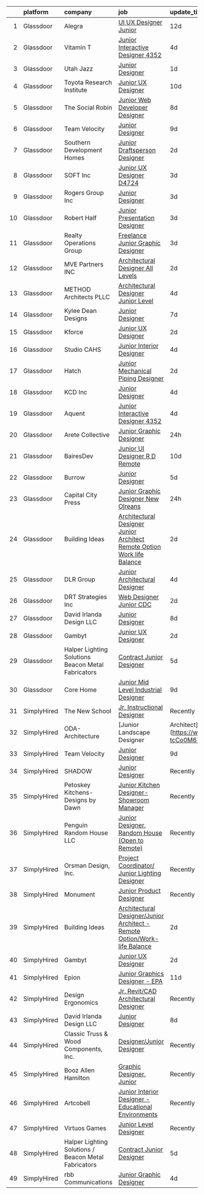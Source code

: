 

|    | platform    | company                                              | job                                                                                                                                                                                                                                                                                                                                                                                                                                                                                                                                                                                                                                                                                                                                                                                                                                                                                                                                                                      | update_time   | location               |
|---:|:------------|:-----------------------------------------------------|:-------------------------------------------------------------------------------------------------------------------------------------------------------------------------------------------------------------------------------------------------------------------------------------------------------------------------------------------------------------------------------------------------------------------------------------------------------------------------------------------------------------------------------------------------------------------------------------------------------------------------------------------------------------------------------------------------------------------------------------------------------------------------------------------------------------------------------------------------------------------------------------------------------------------------------------------------------------------------|:--------------|:-----------------------|
|  1 | Glassdoor   | Alegra                                               | [UI UX Designer Junior](https://www.glassdoor.com/partner/jobListing.htm?pos=122&ao=1136043&s=58&guid=0000018397877d528f1d7b8ca81b77ff&src=GD_JOB_AD&t=SR&vt=w&ea=1&cs=1_6e3eb188&cb=1664694583245&jobListingId=1008149723873&jrtk=3-0-1geboevjljopt801-1geboevk6gaj6800-78528d52a11542e8-)                                                                                                                                                                                                                                                                                                                                                                                                                                                                                                                                                                                                                                                                              | 12d           | Remote                 |
|  2 | Glassdoor   | Vitamin T                                            | [Junior Interactive Designer  4352 ](https://www.glassdoor.com/partner/jobListing.htm?pos=109&ao=1110586&s=58&guid=0000018397877d528f1d7b8ca81b77ff&src=GD_JOB_AD&t=SR&vt=w&cs=1_2404d863&cb=1664694583243&jobListingId=1008165450943&cpc=155EB9D5185558AF&jrtk=3-0-1geboevjljopt801-1geboevk6gaj6800-45dbbc2ffe009176--6NYlbfkN0DMrcEu7yrtATojKJA7cEzGQ3FdRGWLh0CZQInL4ECGI6k5tN82kdM0cJmh4vC7GgggQDvIJaME93-siCc8CewYdoUSr6PBPqrEG1KDMMpBVW3MGgeniwtBM2cZMBedkwMam2HPc019PgExOQnT7OpD9fpgr0syFxiBw5Z7WHLau0LJS5syRKMHeMtHZ88EYA8yOGR8MkTZWQG1rAgKmPY_5vAQD1cFACBP43XSSM5FXxZEVVU5BAj0tJBaD_B6SXUoVBnaxZ3hhJ5eKHtslXo_b1lPS9i4VOY4HxnhiyXkO6UusQ5b6Y061bYDTsXHmPVM5lghDz3udZZPTHpBgeFVESSh2fhaS9pJZIepIHxNAOKtZg4vl2h8HB6mZFqhDANL6Mu48sae6W6gEQ75KE2U-f3rbbcKp7FBIlyfOOUPni-24dOraMIoTIQI9LpouwS5ceR5wcOOvA72ebgauLV-piAbp1TrM6KaSSLMNv86Uo8VMwzMMp4j)                                                                                                                 | 4d            | Santa Monica, CA       |
|  3 | Glassdoor   | Utah Jazz                                            | [Junior Designer](https://www.glassdoor.com/partner/jobListing.htm?pos=128&ao=1136043&s=58&guid=0000018397877d528f1d7b8ca81b77ff&src=GD_JOB_AD&t=SR&vt=w&cs=1_bcf2ec18&cb=1664694583246&jobListingId=1008174859367&jrtk=3-0-1geboevjljopt801-1geboevk6gaj6800-e9707c9f0800f81b-)                                                                                                                                                                                                                                                                                                                                                                                                                                                                                                                                                                                                                                                                                         | 1d            | Salt Lake City, UT     |
|  4 | Glassdoor   | Toyota Research Institute                            | [Junior UX Designer](https://www.glassdoor.com/partner/jobListing.htm?pos=112&ao=1110586&s=58&guid=0000018397877d528f1d7b8ca81b77ff&src=GD_JOB_AD&t=SR&vt=w&ea=1&cs=1_087a3da1&cb=1664694583244&jobListingId=1008154395626&cpc=8795CF9063CD573D&jrtk=3-0-1geboevjljopt801-1geboevk6gaj6800-f67843274f24dfd7--6NYlbfkN0DSgjPPcnEdvoK3uuxfISLALE6pB1FR7YSHOr_tSg5_QGIhoz_2VqUepdcKLBLI_zT8gjyfR1r67aOTbgheK19SQpXGle3g4VY2c30lMRAY4mIgBgEwCLhgJWsabSw76xIdLQzQTrpVtAGGFxggeZHQv2ARMYsVTb7oNmNoJVFJjyIc4Ag7TCw6d8Ui0cIsCeKyE7s4OQkqTajNHmrLsfAlEZCbKKIgUmoFpoyYbnwLAzQTKH4Xy737RZoW40eBCR89JXvdgGYDZ8ziBNAFScRZFPJxlCD9GTf2vCE0Owe0-IDfGYJwtQIKyCTMArKYgHwQH2tMhV4upMcV8q0bpOvkiKuKg_giA-sZCAdOYj7Bk8b-oiaZpmYRCkSMMeKfS3gnSWsmyjyoR1q7iHfysH7eTTeoHL0LVlUPAuJskIXIR5VdRsdkL6DeF5E6DAEMJ6NPpm_oneKHDhydWOJPTGVi8DZRbKLO65kZW90gDnePFx1EsxrZM1ymj4HAUa3IMbECNK7pdXhRgaUIy2_zfbipVJOw-mFWPq8X-UxnLvhatcyavalc2fUJOkiJIMXPV0ifemdpdPOwFQ%3D%3D)                                | 10d           | Los Altos, CA          |
|  5 | Glassdoor   | The Social Robin                                     | [Junior Web Developer Designer](https://www.glassdoor.com/partner/jobListing.htm?pos=108&ao=1110586&s=58&guid=0000018397877d528f1d7b8ca81b77ff&src=GD_JOB_AD&t=SR&vt=w&ea=1&cs=1_f6116bfd&cb=1664694583243&jobListingId=1008158385207&cpc=FD1C1DA32C38CFA7&jrtk=3-0-1geboevjljopt801-1geboevk6gaj6800-a4700ca198d49a1e--6NYlbfkN0BVEiCwtio_zq3mOGmhG3aHdQny94tlzy-k67z9IkphDraalBvzlH_uzJy8THcCVP2waJSd3yiwSETxdtK4p7WGdYe6iEdQIgLTJgRkgtmaAG-Ira_mL4q6O-3H-ODYq0f377Ah1rO660J0oLi7zvjCMqIM9s-nWo1gLlJP3or2dewY9edJ01451bpvce_yHEdcJREAe6xWgX12uG_WCy7jp3HhKCwMXbcAy6KXi912qfrvShK0N6VSfCm3ISNXDI9iNJ5VqbWwZHaeQNFl-M62KJeiYnx16P4DonTy7uLaTt9wdlVYFAP6U-SXkmllYsBOAZKiEEr2JUteNb3c-gise3j4xusAC0kawYV8MfJ8_fs7-LUyvqvVLMIh6qeVNZB1cmqIsimE6KO8GB1TFzH_ySK9deAH8veT_BEX4e70pYNLmlziBVTFgJh--qgNr1rgkIgXRnkFG4WnCzLUdhzXo8u-tEca5zY-tsb0QK_RZdymMFxnQeAcwcQsnhKDOecy4l1mhOmumm8oyJQJJCpD)                                                                                 | 8d            | Dallas, TX             |
|  6 | Glassdoor   | Team Velocity                                        | [Junior Designer](https://www.glassdoor.com/partner/jobListing.htm?pos=121&ao=1136043&s=58&guid=0000018397877d528f1d7b8ca81b77ff&src=GD_JOB_AD&t=SR&vt=w&ea=1&cs=1_d55d60fc&cb=1664694583245&jobListingId=1008156664488&jrtk=3-0-1geboevjljopt801-1geboevk6gaj6800-158a96fec4a60011-)                                                                                                                                                                                                                                                                                                                                                                                                                                                                                                                                                                                                                                                                                    | 9d            | Remote                 |
|  7 | Glassdoor   | Southern Development Homes                           | [Junior Draftsperson Designer](https://www.glassdoor.com/partner/jobListing.htm?pos=118&ao=1136043&s=58&guid=0000018397877d528f1d7b8ca81b77ff&src=GD_JOB_AD&t=SR&vt=w&ea=1&cs=1_dd513d9c&cb=1664694583244&jobListingId=1008171027254&jrtk=3-0-1geboevjljopt801-1geboevk6gaj6800-e982a287aa41a65c-)                                                                                                                                                                                                                                                                                                                                                                                                                                                                                                                                                                                                                                                                       | 2d            | Charlottesville, VA    |
|  8 | Glassdoor   | SOFT Inc                                             | [Junior UX Designer   D4724](https://www.glassdoor.com/partner/jobListing.htm?pos=120&ao=1136043&s=58&guid=0000018397877d528f1d7b8ca81b77ff&src=GD_JOB_AD&t=SR&vt=w&ea=1&cs=1_932b3056&cb=1664694583250&jobListingId=1008168032948&jrtk=3-0-1geboevjljopt801-1geboevk6gaj6800-abeb21ce7308843c-)                                                                                                                                                                                                                                                                                                                                                                                                                                                                                                                                                                                                                                                                         | 3d            | Remote                 |
|  9 | Glassdoor   | Rogers Group  Inc                                    | [Junior Designer](https://www.glassdoor.com/partner/jobListing.htm?pos=124&ao=1136043&s=58&guid=0000018397877d528f1d7b8ca81b77ff&src=GD_JOB_AD&t=SR&vt=w&ea=1&cs=1_6c6c921a&cb=1664694583245&jobListingId=1008168563068&jrtk=3-0-1geboevjljopt801-1geboevk6gaj6800-ea3392c493088342-)                                                                                                                                                                                                                                                                                                                                                                                                                                                                                                                                                                                                                                                                                    | 3d            | Palm Beach Gardens, FL |
| 10 | Glassdoor   | Robert Half                                          | [Junior Presentation Designer](https://www.glassdoor.com/partner/jobListing.htm?pos=111&ao=1110586&s=58&guid=0000018397877d528f1d7b8ca81b77ff&src=GD_JOB_AD&t=SR&vt=w&ea=1&cs=1_67b911fb&cb=1664694583244&jobListingId=1008168671503&cpc=A65DF3A704A48F9B&jrtk=3-0-1geboevjljopt801-1geboevk6gaj6800-308f7e99a017dc66--6NYlbfkN0CpzDdaQkua3np5pkmj49lKioZwmwxQ-yx5plwbYmV_M2CLBDBrPEXoXkIUtnH_BUdKyXGOHUWfS1z6m1mTCDB3uxdQ3oT2-7Ys5I4Y_KQKIia8w3cxVHPT0-8ClwXXzwrimBqfYgDC0CoI8e3TlEsCjb_DP6ORMZS4bFxUkvDVhYzQmjyROInEKDsB_ifXhKz4NDMLyONGh92LuzUjxy3Zlognh-8rCj6-bYw240AGQ84VHMPwJfZknD0CU1BmECEXbNvr5RGqqGC65Papg2BnaRVLM4qy2F1CiSLYyu_8YZvHdvgEYFSx96txLGtnsRFwQ3Jtpd8jUP3RY3KUdwAPuGqcWvNB0SZ7nHYXwTCLEpDbCek4TAIGdHpuqD96aGr0IikR20apoLK5en83Q_-dp014znDUGBhYUrr0E3LmQ71JX4kzrKGlo2LCU4smNfzQdNzCGBROA9Qy37H9wGdQ_abU7hBat96hCf3HobwiDCodjGr_YdPbeA1u6ak9mnMFRHqHcT7RCLrlm_VJU3hpHvm9zyoU8c1N2C74mt5-lqjPrK9WFNbiXRdMUqKm69PGKlzIMjiyTw%3D%3D)                      | 3d            | Chicago, IL            |
| 11 | Glassdoor   | Realty Operations Group                              | [Freelance Junior Graphic Designer](https://www.glassdoor.com/partner/jobListing.htm?pos=126&ao=1136043&s=58&guid=0000018397877d528f1d7b8ca81b77ff&src=GD_JOB_AD&t=SR&vt=w&ea=1&cs=1_0a94c7c3&cb=1664694583245&jobListingId=1008168187709&jrtk=3-0-1geboevjljopt801-1geboevk6gaj6800-49a1ea0689eba6bf-)                                                                                                                                                                                                                                                                                                                                                                                                                                                                                                                                                                                                                                                                  | 3d            | New York, NY           |
| 12 | Glassdoor   | MVE   Partners  INC                                  | [Architectural Designer  All Levels ](https://www.glassdoor.com/partner/jobListing.htm?pos=125&ao=1136043&s=58&guid=0000018397877d528f1d7b8ca81b77ff&src=GD_JOB_AD&t=SR&vt=w&ea=1&cs=1_b8089ca1&cb=1664694583245&jobListingId=1008171558143&jrtk=3-0-1geboevjljopt801-1geboevk6gaj6800-e44112ed3588249b-)                                                                                                                                                                                                                                                                                                                                                                                                                                                                                                                                                                                                                                                                | 2d            | San Francisco, CA      |
| 13 | Glassdoor   | METHOD Architects  PLLC                              | [Architectural Designer   Junior Level](https://www.glassdoor.com/partner/jobListing.htm?pos=107&ao=1110586&s=58&guid=0000018397877d528f1d7b8ca81b77ff&src=GD_JOB_AD&t=SR&vt=w&ea=1&cs=1_0c8ca5ee&cb=1664694583243&jobListingId=1008165302403&cpc=DE56C24FF6DEC286&jrtk=3-0-1geboevjljopt801-1geboevk6gaj6800-f9dce6c78ba47d22--6NYlbfkN0CO3DEfAY9A68AIVwcxeRGvQUfeLcLgbZIyCfLEHxv2SRUguGQXX01tUzENjghuhaQHQuA7KkMCqbvHtt6pqHIQQT6og5MPzlZ_kzal7oTMeoRhvxRx0zTISGet1tqd_zCozlq_F1wPdSktW57OBvqQPerhuNmfKO-sVgu6iaFQ-nnb0RbS8hEShM3_Stgp9dXyDOHxE3LQ-hJcgx6dAji8S9XPia-xO4OQX4iv6oo4CYx-MCWGHD7ccnBd78R92yow_XIICbgQ5YB_TPq8uX7AK7uVLwcBUUzHGjFuyFG5MFuYjhrnJJIiZEcPPTXYuXBD3plNX6zdvqXSrSNS-f6XGOPXYgGn0_xmX5Y-Y4oFFCvQttWnYfP8EWsL0rQk4H1rIXTKUsubuHefpaWRV9x0h8-HIgrJpTFnEY05Jk0HdeQ1k0PBitcgEkNy5_ZCPl5_UHT1dFzT7fp9Q6IiCVgCZYZdHtjbrFLQ6zhLhCMrbz5nGEJtOO_WHCSOe-LEoZ5A7xEpc54i4xU_6jzJXLOl1Uv3Os6Yfwg%3D)                                                           | 4d            | New York, NY           |
| 14 | Glassdoor   | Kylee Dean Designs                                   | [Junior Designer](https://www.glassdoor.com/partner/jobListing.htm?pos=101&ao=1110586&s=58&guid=0000018397877d528f1d7b8ca81b77ff&src=GD_JOB_AD&t=SR&vt=w&ea=1&cs=1_7ecb348e&cb=1664694583242&jobListingId=1008159854486&cpc=2150CD7E66658E49&jrtk=3-0-1geboevjljopt801-1geboevk6gaj6800-fcfa0780f01d2a55--6NYlbfkN0Cp_WSJKd_Pz82imZmURPbhd3kYBsiZi4lpMLOH6vOlLB-LEcol-KST92eX56XseSu7_XRBgLNnsukvZSvayF_ibuyQRI24QrLIgeW_X0TIP-1c6XBOjUXYISGabDf_znZ3LIGyqdBdxLV8g6yeWLqNY_BrjwfwWYrcmDQFmiH78O87KxhNaJwXdVsXSk6s9__P8jmhXUwGwdAk95hJMnOsmIJEcDZ7gtcwxf0pM27lysNqZsszZ7-2N-PJOvf0hqFgcD3NNeF0cKGjt7Zk77eN7xg7k0A5ZSHlidCOjTSChpJfjYgYGJrhwWLKlScmub6sTNhPPoR9TK-cJ1xUNrwezZL9yTFEOC11anvck4hB_rRxXJ4kmmFMMM7mQM3wBrV1HQMuv-wGStSfvM4VM3PjkkRcCkPf7-43WxT9mg2V2vTcuvfDqVxfGi1hgwNI1a491fsMzp7acrWpq7HEdxXW_ov1JzqmRm3RsYR-Bo3EWedbWZJcINsC4AjuW2CADtw%3D)                                                                                                                 | 7d            | Las Vegas, NV          |
| 15 | Glassdoor   | Kforce                                               | [Junior UX Designer](https://www.glassdoor.com/partner/jobListing.htm?pos=113&ao=1110586&s=58&guid=0000018397877d528f1d7b8ca81b77ff&src=GD_JOB_AD&t=SR&vt=w&cs=1_f2f72261&cb=1664694583244&jobListingId=1008171475806&cpc=F41FEAB56D215062&jrtk=3-0-1geboevjljopt801-1geboevk6gaj6800-4a452bcb5cd9e192--6NYlbfkN0C5IatSLh_Ak1q39eQQoPIxD737RW9NeiYGvIRXkrLjEBkC4LI6KweFWWPiS1PvvlwxA2m4CamoTgepIAcWS80dPYAlTDVotPDnTeOmZ3__NdUJMpsQ3s7hqh9LKGbit0-us6r01nDV-_8hIfKReOSUzPHKs3LRX9K02WsIylTwfIR_8vCScmy-Q0oonZGLrQy-WnQmgM6CoPtdYL3FkTob2PXJxJAl8SsWgMzVX25t5r4mNVqn-rC2TsD05OXsYJbCRnmYBohEsfXVbN1YDqlqtaiq39Fwa9HGgdCz4_UNZ_2goAUwKcQ4k3kPRlZo-8T2dEG6EUdEUb0kEYbiJLgeRBbTAZEykGve_t9_SPLhqGf9KrWyDNUmhWy6I_MvCsjVywSPAD3mQtXRWznmd8YQIu3r_yT6CmGq_FU0Zn9Wy74nKG-x_LxZW-IeKwvCO-zOhxfz2LHTF59RJCOwvMYC8t3eRjPZmkY6S4cNlOBgS6Fb93Tsl6Hhoe6L6fSAtYuUsoPUFnh41Gv1a8U8yTPhGUN0aDn4i3TNs8_rAmjLNYweVdBQatkt30fmd4765G49IXYq26W4Vgm1IBHtggsf9Fc6dRykVru4PApmbTKX4HhOBBkvEjLL) | 2d            | Wellesley Hills, MA    |
| 16 | Glassdoor   | Studio CAHS                                          | [Junior Interior Designer](https://www.glassdoor.com/partner/jobListing.htm?pos=104&ao=1110586&s=58&guid=0000018397877d528f1d7b8ca81b77ff&src=GD_JOB_AD&t=SR&vt=w&ea=1&cs=1_ae560273&cb=1664694583243&jobListingId=1008165933467&cpc=21001CD36CB5FE0E&jrtk=3-0-1geboevjljopt801-1geboevk6gaj6800-a01a5fd29f97d5c4--6NYlbfkN0DI5hppOxWOBgc174CRcwCmRLsHO3FD312RuL3u3fOfFBm2g3QpF4lgnho_ExlUiGkhkr70htCxpGbDgmcJR9_63K7l6s2u-FTfni3c7wjkBfzyRznSnZAaU-Ca0kRfKpIFXjn1Crtz2B2Yu-4kctoevK_Au9y-5ZC5vwDwulv-simWz9TDG3D9WfyyjwlKQSJ-dnpKRCwtTrdI8bO3pVWlLYadry1B49xz0i-BX61CI_t6sSKqzNtMffWs2EzbLDRDZk4eeKpf-14kkF8hsIUWaAlxQVUZOlUyChPCcrHfDuPQwK5usTuE1aZpyZmZo2U69QgwgH3V20KnZv8bEMZYCs_QxRYfVZkYpSbXHtfnaU1d4CS4-c0YNbJoIDMTSxqdq-dv38uPmNnja2am5o61j7vrnoN8SF472dlVVzD4AndxPvNVpi2mEsvaz5lxgGVtoG0n3aurlVvALNtnhWHiN7QGDe9LuwKJ8LmFri2tUfoAyVa4ueudfHWPwa7v2qrWB5jAsTc7LarmYfv-6xs8)                                                                                      | 4d            | New York, NY           |
| 17 | Glassdoor   | Hatch                                                | [Junior Mechanical Piping Designer](https://www.glassdoor.com/partner/jobListing.htm?pos=127&ao=1136043&s=58&guid=0000018397877d528f1d7b8ca81b77ff&src=GD_JOB_AD&t=SR&vt=w&cs=1_c0fee695&cb=1664694583245&jobListingId=1008171137802&jrtk=3-0-1geboevjljopt801-1geboevk6gaj6800-ba3b91ef67be917a-)                                                                                                                                                                                                                                                                                                                                                                                                                                                                                                                                                                                                                                                                       | 2d            | Tampa, FL              |
| 18 | Glassdoor   | KCD  Inc                                             | [Junior Designer](https://www.glassdoor.com/partner/jobListing.htm?pos=130&ao=1136043&s=58&guid=0000018397877d528f1d7b8ca81b77ff&src=GD_JOB_AD&t=SR&vt=w&ea=1&cs=1_2047b425&cb=1664694583246&jobListingId=1008166297498&jrtk=3-0-1geboevjljopt801-1geboevk6gaj6800-a6248765106b541b-)                                                                                                                                                                                                                                                                                                                                                                                                                                                                                                                                                                                                                                                                                    | 4d            | New York, NY           |
| 19 | Glassdoor   | Aquent                                               | [Junior Interactive Designer  4352 ](https://www.glassdoor.com/partner/jobListing.htm?pos=110&ao=1110586&s=58&guid=0000018397877d528f1d7b8ca81b77ff&src=GD_JOB_AD&t=SR&vt=w&cs=1_df16c044&cb=1664694583243&jobListingId=1008165513680&cpc=3BA4CE39D5B5DEF5&jrtk=3-0-1geboevjljopt801-1geboevk6gaj6800-bf130ab23b83691d--6NYlbfkN0DMrcEu7yrtATojKJA7cEzGQ3FdRGWLh0CZQInL4ECGI9gD0Wolx9R2v-Aex0-GK04wuCgzflPBRkRQfW92hu5bdB7I5i80oD0xKC7ZbT0oWx1mhDK9tT_G3lq83ALv5_npUo_hMljb4KaRsw9wJdbbIoRv6v9BEzOoHSMB09PFnNfea6DcfXxX2OqpPJFL7UfaGrTSuBhzs3Ro8P8MpJZKBAgr9WLvXn-JYsbhLvRmJ1FL-iWWF3SgWHmptymYiZymD6OcxVlhoPPCir9WwGCpgQG6DChF1UBreA4ZS2yqYlI-Cx-wrZ2nrFcVsliZep70pMEzkyKudIdY7mHhfvjm5naC0WxjqMCu5bwYg6eOsSUjU5CZ_p4EO3rCXMDxKlzek6Cnm4HiFrBs-HirXqqynvDhfMSi5_ll5avo-gHOBIJOytgcNAH6HrvcAvX-0FGidVL_4ThqqQ%3D%3D)                                                                                                                                                     | 4d            | Santa Monica, CA       |
| 20 | Glassdoor   | Arete Collective                                     | [Junior Graphic Designer](https://www.glassdoor.com/partner/jobListing.htm?pos=114&ao=1110586&s=58&guid=0000018397877d528f1d7b8ca81b77ff&src=GD_JOB_AD&t=SR&vt=w&ea=1&cs=1_ed49a0b9&cb=1664694583244&jobListingId=1008176328610&cpc=4F748F1840550ABC&jrtk=3-0-1geboevjljopt801-1geboevk6gaj6800-1d683fc211fe35c1--6NYlbfkN0D0ff9e8Lfwlpl5zGbQmpn59AL71QmFd7VKOAnfyjZzp5sdngV8WPgYe0dov1m7Y2m2AuwvvC01Z3_5VLc2fjUvBfk6Qfp2EFOe2sTnddFBrulGkaXJ2sB_8uLIbuHLX02wShv0HeV5HZVZ9ChTSuVpRcnDgyZA32y75-UVKNst1oA3s-SNfmNw5CpwjGB57BjpJvm9-ff5bCQuYS024jmTfGjKGny9X2ijYTxpyI60GB3KV7rUe_Zw4u4C5Xq09OCY1ynGxeB1uWIjOiPnwl8TtNVlKDmjYCFpcYht9E5z_AmjU6KG_k2UTiuxWdA9dLjX0FkwTToRncbTxlhkzeWYDPIkynYTnEV_cLO5dr8E1M8vheXghpbSodcp8tbzF8WHg9cjPd3nh5tAGLAcvMUJHZBC0ayOonkksq_J-JRubVIpRwoHJcBmMGnAH_FpWT4y4ANnoRm2DL7OtKkBGBpTkhLpdByZWL6VyTTVWHGRXJHwm1vZVZin)                                                                                                                       | 24h           | Holladay, UT           |
| 21 | Glassdoor   | BairesDev                                            | [Junior UI Designer   R D   Remote](https://www.glassdoor.com/partner/jobListing.htm?pos=103&ao=1110586&s=58&guid=0000018397877d528f1d7b8ca81b77ff&src=GD_JOB_AD&t=SR&vt=w&cs=1_6d9136fd&cb=1664694583242&jobListingId=1008153488457&cpc=8795CF9063CD573D&jrtk=3-0-1geboevjljopt801-1geboevk6gaj6800-22334d203f101bca--6NYlbfkN0BfEGkshao4EhrCCf7LYqKO8VNtf9vkQrewuI3DmTR_-G3zJxSBeo1ORWaJUaUR2cJI3o73wb8YKaLcgKq9WK8IYI59m15eV8vcglsZZ7ypdJc15E26d6NhZag-UM6mUgzEdNHISO5vO8yL995Y577DP1X9IU0A_Gw2Cg4aVT9LV61mW2_3zq-4fPjEZcpTMqNxuI79R-fwr4f-ZlbQ5ffbgwLK3WKIQc1_z8B4Dr08387Mwq0wbYEXSoztqPx9y5sTiLl-pfQiW2DgQkNRVNgR9sAq7jj8RE18HkC8QtHU5lqAK2hxHOgzx7XMKyATuGmEjIR1PespRbbL-1T6s9nKAWy-JkK2M5eqj2nYwwgggKAytqxbqwXM3MgEE5FU2sfugjcA_ugjDDAbAp432ThLqaa3_Abm_jZ-PqPLX8sTJu-xBd8xJ32tghYTxwcegPums5yAIZ4OXn3V0-vfTAflYSNvDgw40sqS2E-_RM5qU8ynxng0Zc1JAedzimx2ibgAiTYO-DLDNpG4CGUNAonuWuU9DyhlT1IHUvAGFXFHQB7XghYzWgrgdk0quzjjAalu1TW2tyHe6nhrriowuXZL)                  | 10d           | Colon, PA              |
| 22 | Glassdoor   | Burrow                                               | [Junior Designer](https://www.glassdoor.com/partner/jobListing.htm?pos=129&ao=1136043&s=58&guid=0000018397877d528f1d7b8ca81b77ff&src=GD_JOB_AD&t=SR&vt=w&ea=1&cs=1_0f448f90&cb=1664694583246&jobListingId=1008164050617&jrtk=3-0-1geboevjljopt801-1geboevk6gaj6800-e94fe3456da14d6c-)                                                                                                                                                                                                                                                                                                                                                                                                                                                                                                                                                                                                                                                                                    | 5d            | New York, NY           |
| 23 | Glassdoor   | Capital City Press                                   | [Junior Graphic Designer   New Olreans](https://www.glassdoor.com/partner/jobListing.htm?pos=115&ao=1110586&s=58&guid=0000018397877d528f1d7b8ca81b77ff&src=GD_JOB_AD&t=SR&vt=w&ea=1&cs=1_5ee0fd7d&cb=1664694583244&jobListingId=1008176871788&cpc=3DB599BF2F4828F0&jrtk=3-0-1geboevjljopt801-1geboevk6gaj6800-dd9d39c428eba3e6--6NYlbfkN0D0ff9e8Lfwlpl5zGbQmpn59AL71QmFd7VKOAnfyjZzp5sdngV8WPgYe0dov1m7Y2k_sTq9X8TA1AkiXzcPVC0R23pQLDKK-FgNkCqqsrao7nBdBpoJs2NKNS5bdA3U4NUW1q-gmtPga0Qt9wz85mkE7U1cOvCvGVMI1egrrcHC54jvYJjz0Df2Vzg-0IlfTuLzHFGyoUUaEtVxL9wlXYum845QmoBSCctwetia19jq35yK5b9y-_92k0W91TsYWqp1VbCKKwGmWwjxVh_rpgXMBlH-Uacu25W4Tn8K7y7np7fVoDcPk0heokCBZiEf1z2fP1PMGzQsvZa35b9wpSa8HBJigDMsxAyVfuKdJarV_3qRytcZFk5YlVaSe9a-Fagh5m2Y7vdFDRBySkZWCEufYs-6f5ZcxQTa1zjBZshVU1Mf7bFyhXhkKlSiDUa67RirpP3CdZWTBTeSiwAgjYAU6gPXFkDv_uywATVAJ5J-FyfBviT5vt5_)                                                                                                         | 24h           | New Orleans, LA        |
| 24 | Glassdoor   | Building Ideas                                       | [Architectural Designer Junior Architect   Remote Option Work life Balance](https://www.glassdoor.com/partner/jobListing.htm?pos=106&ao=1110586&s=58&guid=0000018397877d528f1d7b8ca81b77ff&src=GD_JOB_AD&t=SR&vt=w&ea=1&cs=1_3f2c72d4&cb=1664694583243&jobListingId=1008171437008&cpc=39A4E8CE329AB187&jrtk=3-0-1geboevjljopt801-1geboevk6gaj6800-219b57044d28879b--6NYlbfkN0BoeN8o2TtYIymYcGb3iHz_h7Kekt3ZVqOBcUvSGCcqparWjHNWVZZeWm_o72GM03fkO-FISpGjvi4pdg0b0qwW4F72u2hYhog7KeZh5pias19Rn4o8jGfQIOtxJheQWe-xaLrRfQU2ZbBuQctM44gLQG6MR5PCtcJMpquPKL3utDUq2MH-VfxrdwcE7Lro0mC6S2Bz7WBRX7emVOQZBZlB8Zer-E0VNmjHigUfxv2AqYuAey82818aabPnuUilb0QzPpF-H5xHlniON2ZGWioUwPEKC8Plk3HgGjzQSCteyaG6njKKniXXIlhm3-hawM1avdhumSgB8_hLAwakd1O4dx39_3sc5-4OXeTz2KruYnhfo_REgliKVUGP05MvNtcns9hpRuXHvQ7ZKj6vsLyV8K3qdR6K6pEnKbmXcd5NVQlfxYu-8tJCt0_98SpG2ad-AmqaMwQtH_R89g0xkW-1wJCV0GzgYiyYrzuKw2s3fww6Ks_-YEEAQ-yvjC-2n0E%3D)                                                       | 2d            | Nashville, TN          |
| 25 | Glassdoor   | DLR Group                                            | [Junior Architectural Designer](https://www.glassdoor.com/partner/jobListing.htm?pos=119&ao=1136043&s=58&guid=0000018397877d528f1d7b8ca81b77ff&src=GD_JOB_AD&t=SR&vt=w&ea=1&cs=1_cc336a50&cb=1664694583244&jobListingId=1008165437512&jrtk=3-0-1geboevjljopt801-1geboevk6gaj6800-474ba64d5812d75f-)                                                                                                                                                                                                                                                                                                                                                                                                                                                                                                                                                                                                                                                                      | 4d            | New York, NY           |
| 26 | Glassdoor   | DRT Strategies  Inc                                  | [Web Designer   Junior  CDC ](https://www.glassdoor.com/partner/jobListing.htm?pos=123&ao=1136043&s=58&guid=0000018397877d528f1d7b8ca81b77ff&src=GD_JOB_AD&t=SR&vt=w&ea=1&cs=1_88cc3fde&cb=1664694583245&jobListingId=1008172109669&jrtk=3-0-1geboevjljopt801-1geboevk6gaj6800-5ee42a531f4cdbb5-)                                                                                                                                                                                                                                                                                                                                                                                                                                                                                                                                                                                                                                                                        | 2d            | Remote                 |
| 27 | Glassdoor   | David Irlanda Design LLC                             | [Junior Designer](https://www.glassdoor.com/partner/jobListing.htm?pos=116&ao=1136043&s=58&guid=0000018397877d528f1d7b8ca81b77ff&src=GD_JOB_AD&t=SR&vt=w&ea=1&cs=1_fbaf3661&cb=1664694583244&jobListingId=1008158917300&jrtk=3-0-1geboevjljopt801-1geboevk6gaj6800-ebe0bb29279e129c-)                                                                                                                                                                                                                                                                                                                                                                                                                                                                                                                                                                                                                                                                                    | 8d            | Remote                 |
| 28 | Glassdoor   | Gambyt                                               | [Junior UX Designer](https://www.glassdoor.com/partner/jobListing.htm?pos=117&ao=1136043&s=58&guid=0000018397877d528f1d7b8ca81b77ff&src=GD_JOB_AD&t=SR&vt=w&ea=1&cs=1_75c10a53&cb=1664694583244&jobListingId=1008170290257&jrtk=3-0-1geboevjljopt801-1geboevk6gaj6800-56ffb5caf77c5941-)                                                                                                                                                                                                                                                                                                                                                                                                                                                                                                                                                                                                                                                                                 | 2d            | Ann Arbor, MI          |
| 29 | Glassdoor   | Halper Lighting Solutions   Beacon Metal Fabricators | [Contract Junior Designer](https://www.glassdoor.com/partner/jobListing.htm?pos=102&ao=1110586&s=58&guid=0000018397877d528f1d7b8ca81b77ff&src=GD_JOB_AD&t=SR&vt=w&ea=1&cs=1_9e5e03a6&cb=1664694583242&jobListingId=1008163113787&cpc=93AA082196C185B9&jrtk=3-0-1geboevjljopt801-1geboevk6gaj6800-17fe77e7cb0a102f--6NYlbfkN0Bo_CM2a8GgFIiw_-9fb5ug3xmG_MFCzpxBl7ntROtVZUFbZz-LXqZjiY8kVmZrnKocnOP3dT_CcygVabhrmubIBjO5GZ0AIipsP_re7_KqwuBPHbGcW2zxYS_Ju6323hRVVew0pKA3kJB9Rg5_nSF6ePl9HAA3YXLKlKymIDAQotbcjA-euK9dqTWg54yh7ECyWCQzuRkzO74khHbPXXfxSYoxDKIg1EAB6XUv0KZz2X9iEuEczBq_5r2Yj0ARU2qn2UaPgqOmfFxvex6aEW8HlBywSkiWIH_VOlRz6p9-YHpMggEDwgltfS0e5Umi6N5z9qyMt5AIHKWn7UAAJyCVHYkPufOmesYeZxnYNXEWKfIjTjPHPLv1VX9Ei9yH1CXn9IArh4_i2MCCiyNLhUajcbRlYni-v5B16c-MG4SjCqw6zbwgTpWQu32CJ8ZH90dpiBkZRgl58uORgwLgaTn-qg6W7QuBpBVcdzBEBTLn1SJ7FqzsjOHZvYNtIdp4il3ShrkrmMOzAcwUp2LFTxUj)                                                                                      | 5d            | Cleveland, OH          |
| 30 | Glassdoor   | Core Home                                            | [Junior   Mid Level Industrial Designer](https://www.glassdoor.com/partner/jobListing.htm?pos=105&ao=1110586&s=58&guid=0000018397877d528f1d7b8ca81b77ff&src=GD_JOB_AD&t=SR&vt=w&ea=1&cs=1_ed452106&cb=1664694583243&jobListingId=1008156590778&cpc=C63BD00756FD6F58&jrtk=3-0-1geboevjljopt801-1geboevk6gaj6800-626ca36a7bdbee6d--6NYlbfkN0Bv3BuL00Aja834RgiiAmOpNJI9Ln7tSjVxl8MWezLy2sN4lrFKydtuizsZoCWwV-S61gF-1oUn-Sd3L1bXUnEZjAAehKd39JoA2NQorIcg3pjaG_zRYwsT_E7Z1Yei4bTmJpNx8OWpsNunDDt1K2xp2EHWLTOmpgv4VcUkZEJNQ-H1R7y6E5bwISB65b7405rgXKtj4uKNkNbSGpR4-3yx1tEexsiMLN_QinQat_sNfk7SFwyDHyj6XV79moTUAMulw0OS-ILAhlf1k7RbMqPuxMDkO2DghLM0kJGwLwCBeRBeEwarLoI4CGflW75baS-uA9FxUfWak45PGuvZxQlQWORYD8753eqaShLq2BIqlsSw0DG4JgH_soR7Ow2BiVfr5yujlLO2tGSMxjC1MujwxFIpyyjif7vVrx_FxzmdsHFZ7DXf5xd8NxNJ0iIGoP87Qa1PBYzQwJXY6-YjtSqhk7btqvtbElD99NRKGHGegF92TWPs6NRtu-h-0d3w6pW6mpIKIFFNwQfL7OQth4bCyTkJ9A2JWCc%3D)                                                          | 9d            | New York, NY           |
| 31 | SimplyHired | The New School                                       | [Jr. Instructional Designer](https://www.simplyhired.com/job/nb_9hXsOjR7gDQjD9zH_gHGiOWc3nCqGXTNsyYe-TGNDFOrmTc_OLw?q=junior+designer)                                                                                                                                                                                                                                                                                                                                                                                                                                                                                                                                                                                                                                                                                                                                                                                                                                   | Recently      | Remote                 |
| 32 | SimplyHired | ODA-Architecture                                     | [Junior Landscape Designer | Architect](https://www.simplyhired.com/job/aSBGM9YL85IxQqIRWGfRHh5WAjr01Ik-tcCo0M67lKJ8LvfbB_yWNg?q=junior+designer)                                                                                                                                                                                                                                                                                                                                                                                                                                                                                                                                                                                                                                                                                                                                                                                                                        | Recently      | New York, NY           |
| 33 | SimplyHired | Team Velocity                                        | [Junior Designer](https://www.simplyhired.com/job/sEBKX6T3LWHxGCzkGvfEOfbV34cLFky3FMq-zwVEgitp-90KjPNDJA?q=junior+designer)                                                                                                                                                                                                                                                                                                                                                                                                                                                                                                                                                                                                                                                                                                                                                                                                                                              | 9d            | Remote                 |
| 34 | SimplyHired | SHADOW                                               | [Junior Designer](https://www.simplyhired.com/job/agjV5-y7l0QccSCnq658GZwD0W9D72p0vH3jw7aFomUueqQec7xVvQ?q=junior+designer)                                                                                                                                                                                                                                                                                                                                                                                                                                                                                                                                                                                                                                                                                                                                                                                                                                              | Recently      | New York, NY           |
| 35 | SimplyHired | Petoskey Kitchens- Designs by Dawn                   | [Junior Kitchen Designer- Showroom Manager](https://www.simplyhired.com/job/bBgCganqxhHUWIHHbG6LIz2kj7TjXarug96hiSAewXa31mDSMjPzGg?q=junior+designer)                                                                                                                                                                                                                                                                                                                                                                                                                                                                                                                                                                                                                                                                                                                                                                                                                    | Recently      | Petoskey, MI           |
| 36 | SimplyHired | Penguin Random House LLC                             | [Junior Designer, Random House (Open to Remote)](https://www.simplyhired.com/job/YO9cGOA5iSYWX3EyHHyLnAzMZHKBXbpadUeaCXhwzvjdv53khg9dPA?q=junior+designer)                                                                                                                                                                                                                                                                                                                                                                                                                                                                                                                                                                                                                                                                                                                                                                                                               | Recently      | New York, NY           |
| 37 | SimplyHired | Orsman Design, Inc.                                  | [Project Coordinator/ Junior Lighting Designer](https://www.simplyhired.com/job/qeQqXzlfGbdfRBO0FwavW7yHx-gXlxjpMQ_3AE20XIiM4fiojX-q9Q?q=junior+designer)                                                                                                                                                                                                                                                                                                                                                                                                                                                                                                                                                                                                                                                                                                                                                                                                                | Recently      | Southampton, NY        |
| 38 | SimplyHired | Monument                                             | [Junior Product Designer](https://www.simplyhired.com/job/zeN9YpatO9K8WxNwfrTYGguhibeSZT1zk-8SOd3Mq7fqlQl9-e6JEA?q=junior+designer)                                                                                                                                                                                                                                                                                                                                                                                                                                                                                                                                                                                                                                                                                                                                                                                                                                      | Recently      | New York, NY           |
| 39 | SimplyHired | Building Ideas                                       | [Architectural Designer/Junior Architect - Remote Option/Work-life Balance](https://www.simplyhired.com/job/ka5Z0KBQYE6VqxK09CYBdINXsgvz1MF85HDeQniR7lJDqpyv3FInzA?q=junior+designer)                                                                                                                                                                                                                                                                                                                                                                                                                                                                                                                                                                                                                                                                                                                                                                                    | 2d            | Nashville, TN          |
| 40 | SimplyHired | Gambyt                                               | [Junior UX Designer](https://www.simplyhired.com/job/PeP8OXCSlyxZIj7G2dI8hFdD_JTBDoeC0Vw3qXGQ5u9KhSOt6vAE1A?q=junior+designer)                                                                                                                                                                                                                                                                                                                                                                                                                                                                                                                                                                                                                                                                                                                                                                                                                                           | 2d            | Ann Arbor, MI          |
| 41 | SimplyHired | Epion                                                | [Junior Graphics Designer - EPA](https://www.simplyhired.com/job/SJ_ulI1gGXqOKHH5FH5MMFpM9pCiTHKBK78odMbWAzl_0uWToOoQgw?q=junior+designer)                                                                                                                                                                                                                                                                                                                                                                                                                                                                                                                                                                                                                                                                                                                                                                                                                               | 11d           | Remote                 |
| 42 | SimplyHired | Design Ergonomics                                    | [Jr. Revit/CAD Architectural Designer](https://www.simplyhired.com/job/vALSwbc074iJ6CuqZVpoNo7oxSbm0chbGHQEoIWHTRW4m4zjbnB2iA?q=junior+designer)                                                                                                                                                                                                                                                                                                                                                                                                                                                                                                                                                                                                                                                                                                                                                                                                                         | Recently      | Fall River, MA         |
| 43 | SimplyHired | David Irlanda Design LLC                             | [Junior Designer](https://www.simplyhired.com/job/uoSEOBEP3W8KgUEM8eWtrSo25J9ndAApvEOhSyRGPOeDRTo_89m4vg?q=junior+designer)                                                                                                                                                                                                                                                                                                                                                                                                                                                                                                                                                                                                                                                                                                                                                                                                                                              | 8d            | Remote                 |
| 44 | SimplyHired | Classic Truss & Wood Components, Inc.                | [Designer/Junior Designer](https://www.simplyhired.com/job/FGqsakCnujAqK9zJ0Rb0LjxcM6RXSGOEWIGiN4Zx0Ovay5aTpq7k7Q?q=junior+designer)                                                                                                                                                                                                                                                                                                                                                                                                                                                                                                                                                                                                                                                                                                                                                                                                                                     | Recently      | Clarksville, IN        |
| 45 | SimplyHired | Booz Allen Hamilton                                  | [Graphic Designer, Junior](https://www.simplyhired.com/job/5hVBVJV2bA0Piq5AopNthWHXza0j8w7lIioD9zMTh1l2ZDc7rGb-bw?q=junior+designer)                                                                                                                                                                                                                                                                                                                                                                                                                                                                                                                                                                                                                                                                                                                                                                                                                                     | Recently      | Maxwell AFB, AL        |
| 46 | SimplyHired | Artcobell                                            | [Junior Interior Designer - Educational Environments](https://www.simplyhired.com/job/DTRFNYBA46Wn__VB0e4eIxe3E_YeS223mCzhRwNwt-FoQKeE9yXjzg?q=junior+designer)                                                                                                                                                                                                                                                                                                                                                                                                                                                                                                                                                                                                                                                                                                                                                                                                          | Recently      | Temple, TX             |
| 47 | SimplyHired | Virtuos Games                                        | [Junior Level Designer](https://www.simplyhired.com/job/MJF3BTXnIN5WFDFp1sagIJKhJ4tTPe0BfBZOunYzQeRF0q3QjL14sA?q=junior+designer)                                                                                                                                                                                                                                                                                                                                                                                                                                                                                                                                                                                                                                                                                                                                                                                                                                        | Recently      | California             |
| 48 | SimplyHired | Halper Lighting Solutions / Beacon Metal Fabricators | [Contract Junior Designer](https://www.simplyhired.com/job/eW6zmdfitG4Vs51YVy894s_qDjJBjTgNcI1szQ2lKlgJxxgmWaqgHA?q=junior+designer)                                                                                                                                                                                                                                                                                                                                                                                                                                                                                                                                                                                                                                                                                                                                                                                                                                     | 5d            | Cleveland, OH          |
| 49 | SimplyHired | rbb Communications                                   | [Junior Graphic Designer](https://www.simplyhired.com/job/d3ZcKelJ-pcYNxYcSTPBsBYEc2Y9HTbYBxacHbx3fxhPK_4CEfKF2A?q=junior+designer)                                                                                                                                                                                                                                                                                                                                                                                                                                                                                                                                                                                                                                                                                                                                                                                                                                      | 4d            | Remote                 |